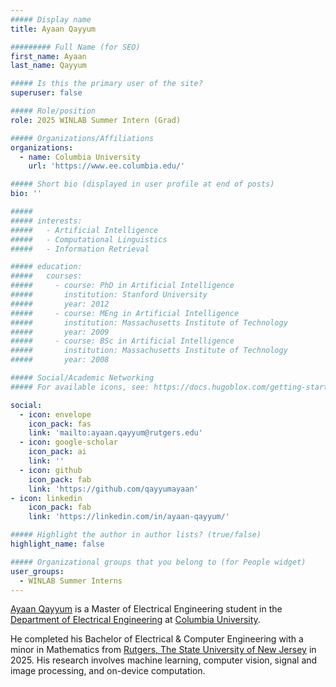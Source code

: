 ```yaml
---
##### Display name
title: Ayaan Qayyum

######### Full Name (for SEO)
first_name: Ayaan
last_name: Qayyum

##### Is this the primary user of the site?
superuser: false

##### Role/position
role: 2025 WINLAB Summer Intern (Grad)

##### Organizations/Affiliations
organizations:
  - name: Columbia University
    url: 'https://www.ee.columbia.edu/'

##### Short bio (displayed in user profile at end of posts)
bio: ''

#####
##### interests:
#####   - Artificial Intelligence
#####   - Computational Linguistics
#####   - Information Retrieval

##### education:
#####   courses:
#####     - course: PhD in Artificial Intelligence
#####       institution: Stanford University
#####       year: 2012
#####     - course: MEng in Artificial Intelligence
#####       institution: Massachusetts Institute of Technology
#####       year: 2009
#####     - course: BSc in Artificial Intelligence
#####       institution: Massachusetts Institute of Technology
#####       year: 2008

##### Social/Academic Networking
##### For available icons, see: https://docs.hugoblox.com/getting-started/page-builder/#icons

social:
  - icon: envelope
    icon_pack: fas
    link: 'mailto:ayaan.qayyum@rutgers.edu'
  - icon: google-scholar
    icon_pack: ai
    link: ''
  - icon: github
    icon_pack: fab
    link: 'https://github.com/qayyumayaan'
- icon: linkedin
    icon_pack: fab
    link: 'https://linkedin.com/in/ayaan-qayyum/'

##### Highlight the author in author lists? (true/false)
highlight_name: false

##### Organizational groups that you belong to (for People widget)
user_groups:
  - WINLAB Summer Interns
---
```


[Ayaan Qayyum](https://qayyumayaan.dev/) is a Master of Electrical Engineering student in the [Department of Electrical Engineering](https://www.ee.columbia.edu/) at [Columbia University](https://www.columbia.edu). 

He completed his Bachelor of Electrical & Computer Engineering with a minor in Mathematics from [Rutgers, The State University of New Jersey](https://www.rutgers.edu) in 2025. His research involves machine learning, computer vision, signal and image processing, and on-device computation. 
